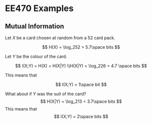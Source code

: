 # EE470 Examples

## Mutual Information 
Let $X$ be a card chosen at random from a 52 card pack.

$$
H(X) = \log_252 = 5.7\space bits
$$

Let $Y$ be the colour of the card.

$$
I(X;Y) = H(X) = H(X|Y)
\\H(X|Y) = \log_226 = 4.7 \space bits
$$

This means that

$$
I(X;Y) = 1\space bit
$$

What about if $Y$ was the suit of the card?
$$
H(X|Y) = \log_213 = 3.7\space bits
$$
This means that
$$
I(X;Y) = 2\space bits
$$